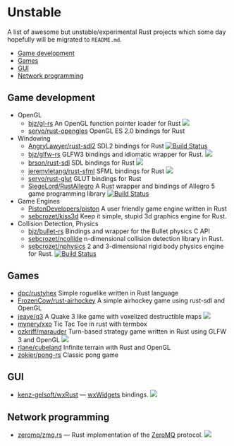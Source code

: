 # Unstable

A list of awesome but unstable/experimental Rust projects which some day hopefully will be migrated to `README.md`.

- [Game development](#game-development)
- [Games](#games)
- [GUI](#gui)
- [Network programming](#network-programming)

## Game development

* OpenGL
	* [bjz/gl-rs](https://github.com/bjz/gl-rs) An OpenGL function pointer loader for Rust [<img src="https://travis-ci.org/bjz/gl-rs.png?branch=master">](https://travis-ci.org/bjz/gl-rs) 
	* [servo/rust-opengles](https://github.com/mozilla-servo/rust-opengles) OpenGL ES 2.0 bindings for Rust
* Windowing
	* [AngryLawyer/rust-sdl2](https://github.com/AngryLawyer/rust-sdl2) SDL2 bindings for Rust [![Build Status](https://travis-ci.org/AngryLawyer/rust-sdl2.png?branch=master)](https://travis-ci.org/AngryLawyer/rust-sdl2)
	* [bjz/glfw-rs](https://github.com/bjz/glfw-rs) GLFW3 bindings and idiomatic wrapper for Rust. [<img src="https://travis-ci.org/bjz/glfw-rs.png?branch=master">](https://travis-ci.org/bjz/glfw-rs)
	* [brson/rust-sdl](https://github.com/brson/rust-sdl) SDL bindings for Rust [<img src="https://travis-ci.org/brson/rust-sdl.png?branch=master">](https://travis-ci.org/brson/rust-sdl)
	* [jeremyletang/rust-sfml](https://github.com/JeremyLetang/rust-sfml) SFML bindings for Rust [<img src="https://travis-ci.org/jeremyletang/rust-sfml.png?branch=master">](https://travis-ci.org/JeremyLetang/rust-sfml)
	* [servo/rust-glut](https://github.com/mozilla-servo/rust-glut) GLUT bindings for Rust
	* [SiegeLord/RustAllegro](https://github.com/SiegeLord/RustAllegro) A Rust wrapper and bindings of Allegro 5 game programming library [![Build Status](https://travis-ci.org/SiegeLord/RustAllegro.png?branch=master)](https://travis-ci.org/SiegeLord/RustAllegro)
* Game Engines
	* [PistonDevelopers/piston](https://github.com/pistondevelopers/piston/) A user friendly game engine written in Rust
	* [sebcrozet/kiss3d](https://github.com/sebcrozet/kiss3d) Keep it simple, stupid 3d graphics engine for Rust.
* Collision Detection, Physics
	* [bjz/bullet-rs](https://github.com/bjz/bullet-rs/) Bindings and wrapper for the Bullet physics C API
	* [sebcrozet/ncollide](https://github.com/sebcrozet/ncollide) n-dimensional collision detection library in Rust.
	* [sebcrozet/nphysics](https://github.com/sebcrozet/nphysics) 2 and 3-dimensional rigid body physics engine for Rust. [![Build Status](https://travis-ci.org/sebcrozet/nphysics.png?branch=master)](https://travis-ci.org/sebcrozet/nphysics)

## Games

* [dpc/rustyhex](https://github.com/dpc/rustyhex/) Simple roguelike written in Rust language
* [FrozenCow/rust-airhockey](https://github.com/FrozenCow/rust-airhockey) A simple airhockey game using rust-sdl and OpenGL
* [jeaye/q3](https://github.com/Jeaye/q3) A Quake 3 like game with voxelized destructible maps [<img src="https://travis-ci.org/jeaye/q3.png?branch=master">](https://travis-ci.org/jeaye/q3)
* [mynery/xxo](https://github.com/mynery/xxo) Tic Tac Toe in rust with termbox
* [ozkriff/marauder](https://github.com/ozkriff/marauder) Turn-based strategy game written in Rust using GLFW 3 and OpenGL [<img src="https://travis-ci.org/ozkriff/marauder.png?branch=master">](https://travis-ci.org/ozkriff/marauder)
* [rlane/cubeland](https://github.com/rlane/cubeland) Infinite terrain with Rust and OpenGL
* [zokier/pong-rs](https://github.com/zokier/pong-rs) Classic pong game


## GUI
* [kenz-gelsoft/wxRust](https://github.com/kenz-gelsoft/wxRust) — [wxWidgets](http://www.wxwidgets.org/) bindings. [<img src="https://travis-ci.org/kenz-gelsoft/wxRust.png?branch=master">](https://travis-ci.org/kenz-gelsoft/wxRust)

## Network programming
* [zeromq/zmq.rs](https://github.com/zeromq/zmq.rs) — Rust implementation of the [ZeroMQ](http://zeromq.org/) protocol. [<img src="https://travis-ci.org/zeromq/zmq.rs.png?branch=master">](https://travis-ci.org/zeromq/zmq.rs)
